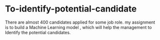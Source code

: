 # To-identify-potential-candidate
 There are almost 400 candidates applied for some job role. my assignment is to build a Machine Learning model , which will help the management to Identify the potential candidates.
